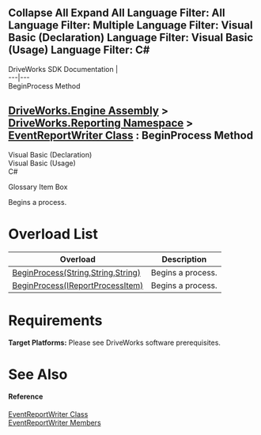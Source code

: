 Collapse All Expand All Language Filter: All  Language Filter: Multiple  Language Filter: Visual Basic (Declaration) Language Filter: Visual Basic (Usage) Language Filter: C#  
---  
DriveWorks SDK Documentation  |   
---|---  
BeginProcess Method   
  
[DriveWorks.Engine Assembly](topic2156.md) > [DriveWorks.Reporting Namespace](topic10334.md) > [EventReportWriter Class](topic10409.md) : BeginProcess Method  
---  
  
Visual Basic (Declaration)    
Visual Basic (Usage)    
C# 

Glossary Item Box

Begins a process. 

# Overload List

Overload| Description  
---|---  
[BeginProcess(String,String,String)](topic10417.md)| Begins a process.   
[BeginProcess(IReportProcessItem)](topic10418.md)| Begins a process.   
  
# Requirements

**Target Platforms:** Please see DriveWorks software prerequisites.

# See Also

#### Reference

[EventReportWriter Class](topic10409.md)   
[EventReportWriter Members](topic10410.md)


